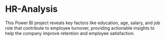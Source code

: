 # HR-Analysis
This Power BI project reveals key factors like education, age, salary, and job role that contribute to employee turnover, providing actionable insights to help the company improve retention and employee satisfaction.
